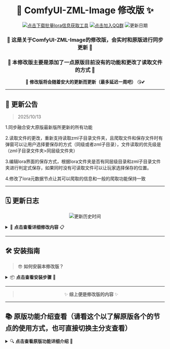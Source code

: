 <div align="center">

# 🎨 ComfyUI-ZML-Image 修改版 ✨

[![点击下载批量lora信息获取工具](https://img.shields.io/badge/📥_点击下载修改版的批量lora信息获取工具-密码:626b-red?style=for-the-badge&logo=download)](https://wwtp.lanzoul.com/inEhW37wczlg)
[![点击加入QQ群](https://img.shields.io/badge/💬_点击加入QQ群（或自行复制右边的QQ群号）-1023857787-purple?style=for-the-badge&logo=tencentqq)](https://qun.qq.com/universal-share/share?ac=1&authKey=48%2B820tht986LLxEgsrCR7kgt%2FWCAdb94IG1qLGco0WI58EMH7qqustONhDkeIPa&busi_data=eyJncm91cENvZGUiOiIxMDIzODU3Nzg3IiwidG9rZW4iOiJtRFZaWmNTUnZ4ZVZ5aVJzUnA0ZzhuMHkvYWZzano4V1pDcElpQnBWSEtjcTRGZXZZVU9BWU8za0lkZjhlVE04IiwidWluIjoiOTQ5MTU4OTYwIn0%3D&data=Q4bYwdIojrjyBbGWcNhmTojWEt5gYr0tweoeVQRxWoXIZEbPFZkla-GYCRBK4ZCiV2TIHf9-PvWYCYgAg7GpAg&svctype=4&tempid=h5_group_info)
![更新日期](https://img.shields.io/badge/最近更新日期-2025/10/7-orange?style=for-the-badge)

### 💫 **这是关于ComfyUI-ZML-Image的修改版，会实时和原版进行同步更新** 💫

### 🚀 **本修改版主要是添加了一点原版目前没有的功能和更改了读取文件的方式** 🚀

🔄 **修改版将会随着安大的更新而更新（最多延迟一周吧）** 😘💕

</div>

---

## 📢 **更新公告**

> 2025/10/13

1.同步融合安大原版最新版所更新的所有功能

2.读取文件的更改，重新支持读取zml子目录文件夹，且爬取文件和保存文件时有弹窗可以让用户选择要保存的方式（同级或者zml子目录），文件读取的优先级是（zml子目录文件夹>同层级文件夹）

3.编辑lora界面的保存方式，根据lora文件夹是否有同层级目录和zml子目录文件夹进行判定式保存，如果同时没有可读取文件可以让玩家选择保存的位置。

4.修改了lora元数据节点让其可以爬取的信息和一般的爬取功能保持一致

---

## 🗓️ **更新日志**

<div align="center">

![更新历史时间](https://img.shields.io/badge/📅_更新时间-2025/10/7-red?style=for-the-badge&logo=calendar)

</div>

<details>
<summary>🎯 <strong>点击查看详细修改内容</strong> 📋</summary>

<br>

### 🔧 **一. 修改了官网介绍信息和本地文件读取的逻辑**

#### 📄 **1. 官网介绍信息会保存为json（而非原版的log）**

> 💡 这样下载的内容就不会有格式码，修改版和原版对比

<div align="center">

<img width="2402" height="960" alt="Image" src="https://github.com/user-attachments/assets/46c863c2-3786-4884-a61f-10d3019912b7" />

</div>

#### 📁 **2. 本地文件读取逻辑**

> 🎯 修改版将会将下载内容直接下到和lora的同层级中而非像原版一样下载到zml的子目录文件夹，修改版和原版对比

<div align="center">

<img width="1897" height="488" alt="Image" src="https://github.com/user-attachments/assets/d9e0d498-f738-4a60-b147-5c9351a67ad4" />

</div>

### ✨ **二. 新增内容（批量添加lora也适用）**

#### ⚡ **1. 当选择lora时可以自动将默认权重写入权重栏**

> 🚀 如下图所示：

<div align="center">

<img width="1688" height="980" alt="Image" src="https://github.com/user-attachments/assets/50883ef4-d2dc-40a3-884e-50526369c0c1" />

<img width="1069" height="743" alt="Image" src="https://github.com/user-attachments/assets/7ec2274a-c643-4df4-b447-e17b2c4119d2" />

</div>

#### 🕷️ **2. 新增爬取默认权重信息**

![](Aspose.Words.7ca0cfb7-a3dd-4791-abd5-9b9c9020d3c3.005.png)![](Aspose.Words.7ca0cfb7-a3dd-4791-abd5-9b9c9020d3c3.006.png)

> 📊 可以直接爬取作者的默认lora信息，并保存为.log文件，之后也可以自己修改默认的权重值如下图：

<div align="center">

<img width="805" height="432" alt="Image" src="https://github.com/user-attachments/assets/966021a8-e26d-4408-9682-9c1cc74b0fc0" />

</div>

> ✅ 修改后，下次选择添加的lora一样可以读取这个权重值

<div align="center">

<img width="1147" height="929" alt="Image" src="https://github.com/user-attachments/assets/64bb82bf-063a-4788-9db5-4248b6f391b2" />

</div>

### 💪 **三. 关于强力lora加载器的修改**

#### ✏️ **1. 增加了lora编辑按钮**

<div align="center">

<img width="1013" height="661" alt="Image" src="https://github.com/user-attachments/assets/65e0f9fa-1e1c-48a2-9989-9a1efe4a7edf" />

</div>

> 🎨 可以直接一键编辑lora的信息，并且支持判定有无缩略图，如果没有缩略图则可以触发下载窗口如下：

<div align="center">

<img width="1440" height="820" alt="Image" src="https://github.com/user-attachments/assets/763a2cfd-d2f4-442c-9894-35ad6ef3129b" />

</div>

> ⏳ 点击爬取信息后，🖊会变成**"…"**表示正在爬取信息，爬取成功后会提示，如下图：

<div align="center">

<img width="1333" height="936" alt="Image" src="https://github.com/user-attachments/assets/503e40de-9eb8-41a9-80e6-90405a3be56e" />

</div>

> 🔄 当需要重新下载信息时，只需要删除本地下载的缩略图并重新选择这个lora便能重新触发下载提示框进行下载

</details>

---

## 🛠️ **安装指南**

<div align="center">

</div>

> 😎 **如何安装本修改版？**

<details>
<summary>📦 <strong>点击查看安装步骤</strong> 🔧</summary>

<br>

### 🎯 **安装方法**

#### 📥 **1. 下载zip文件**

<div align="center">

<img width="818" height="626" alt="Image" src="https://github.com/user-attachments/assets/265a2768-28d8-42ed-9472-35981963af7e" />

</div>

#### 📂 **2. 解压缩并复制文件**

> 💾 将下载的内容解压缩，然后将文件夹里面的内容全部复制，然后再粘贴到下面的地址：

<div align="center">

<img width="2679" height="828" alt="Image" src="https://github.com/user-attachments/assets/e9aa6aa7-d22e-458f-b849-36f3b9aae57f" />

</div>

> 💡 也可以直接将解压缩的文件夹复制到nede文件当做新的节点组使用（反正没改的部分都是和安大原版是同步的）

#### ⚡ **3. 使用批量下载工具**

> 🔧 打开修改版批量下载工具，选择下载要下载的lora文件（支持下载所有子目录，所以如果要全部直接下载的话请选择lora文件夹即可），然后点击扫描文件，然后选择要下载的选项，最后点击下载即可，下载日志会持续更新下载信息。

<div align="center">

<img width="2539" height="1099" alt="Image" src="https://github.com/user-attachments/assets/d21bdb0b-21c4-4575-a2c0-6328678ac99e" />

<img width="2531" height="1091" alt="Image" src="https://github.com/user-attachments/assets/b00bdce3-7553-486a-bf36-7b525769f0d1" />

</div>

</details>

---

<div align="center">

> ✨ **综上便是修改版的内容** ✨

</div>

---

## **📚 原版功能介绍查看（请看这个以了解原版各个的节点的使用方式，也可直接切换主分支查看）**

<details>
<summary>🔍 <strong>点击查看原版功能详细介绍</strong> 📖</summary>

<br>

<div align="center">
  
## English-speaking users need to download the translation patch!

# [Click here to download](https://github.com/zml-w/ZZZ_ZML_English_Patch)

</div>


# 💕简单介绍一下节点：
**这是一个功能丰富的COMFYUI自定义节点，主要和“图像、文本、LoRA加载器、整数和遮罩”相关，还有一些杂七杂八的小工具。目前节点总数共有70+。**

`我是按照自己的需求来开发的`

`部分节点有“help”输出接口，里面写着节点的详细介绍，没有help的还不知道怎么用的可以看以前的版本更新介绍。`

 `节点名称全部以“ZML_”开头，并且节点全部放在comfyui官方"图像"分类下的子分类"ZML_图像”里。`

 <details>
<summary>点击此处查看图像节点介绍</summary>

> ### 最开始是为了方便管理图像和提示词而设计，将提示词以PNG文本块的方式保存在图像里：
> <img width="1632" height="875" alt="1_1" src="https://github.com/user-attachments/assets/b23e248e-dc40-4000-9cb7-0f77dd448350" />
>
> ### 为了更加方便管理，我还做了一个可视化UI：
> <img width="1739" height="877" alt="1_15" src="https://github.com/user-attachments/assets/14957496-ca5e-406d-8c07-e944371c98f3" />
> 
> ### 可以实时编辑文本块：
> <img width="1796" height="889" alt="1_16" src="https://github.com/user-attachments/assets/49a5645c-61d7-4f90-88c4-bf137a63a808" />
> 
> ### 然后输出：
> <img width="1413" height="617" alt="1_6" src="https://github.com/user-attachments/assets/9c805e33-40dc-468d-a4a1-6bd8df9ff7ee" />
>
> ### 从路径加载图像节点可以随机图像和文本块，加载图像可以输出透明通道和文本块，就不配图了。

> ### 然后是其它的图像节点，比如可视化裁剪图像：
> <img width="982" height="893" alt="1_2" src="https://github.com/user-attachments/assets/3bbf3bb4-9c4e-4d9a-bf0b-6a415d0eea7b" />
> <img width="1254" height="753" alt="1_3" src="https://github.com/user-attachments/assets/9c7d6257-9f81-4d61-9fde-1b606cc6a0ef" />
> 
> ### 可视化合并图像：
> <img width="911" height="894" alt="1_4" src="https://github.com/user-attachments/assets/e79c6d57-1714-4347-8559-082a191ddf1c" />
> <img width="1290" height="760" alt="1_5" src="https://github.com/user-attachments/assets/8af17c60-e8e6-4758-a81a-415f37a71cf6" />
> 
> ### 画画：
> <img width="1048" height="925" alt="1_8" src="https://github.com/user-attachments/assets/0b60dbbb-bf59-4fea-b93f-fc5470e6db2b" />

</details>

 <details>
<summary>点击此处查看LoRA节点介绍</summary>

> ### 因为功能较多，所以我不详细介绍了，看图应该可以看懂个大概。
> 
> ### 不过有个功能我非常想告诉你！那就是节点可以给Nunchuck使用！！使用强力lora节点的功能来管理你的LoRA，再把加载的LoRA列表连接给我为Nunchuck专门做的加载节点上，即可使用强力LoRA加载器的强大功能来使用Nunchuck！！
>
> ### 给LoRA一个自定义文本或触发词模板，即可通过点击一个按钮来快速切换功能！一键3D、一键写实！一键手办！一键TY……
>  <img width="1559" height="748" alt="1_13" src="https://github.com/user-attachments/assets/a8d2cc89-6572-4686-85b6-94b57e1cec96" />
> 
> ### 可视化UI管理你的LoRA：
> <img width="1069" height="826" alt="1_9" src="https://github.com/user-attachments/assets/379631be-4fbc-43c3-93a9-21c2c3e4ac23" />
>
> ### 预览MP4！
> https://github.com/user-attachments/assets/14200a30-581d-4fd1-9dfc-f145f91aa593
> 
> ### 实时更改触发词和LoRA介绍：
> <img width="1103" height="759" alt="356" src="https://github.com/user-attachments/assets/65a3e0b3-04df-46e3-afa9-a2ff173ba6d5" />
> 

</details>

 <details>
<summary>点击此处查看其它节点介绍</summary>

> ### 桌宠！聊天！娱乐！涩涩……
> <img width="1356" height="865" alt="1_7" src="https://github.com/user-attachments/assets/5aa82821-520e-4d8e-9e55-44af75f40412" />
> 
> ### 生成文字图像和为图像添加文字：
> <img width="1582" height="843" alt="1_11" src="https://github.com/user-attachments/assets/97caad3f-ac3d-44a8-acaf-b0719a65fc79" />
> 
> ### 功能丰富的文本节点，不介绍了，看图即可：
> <img width="1662" height="869" alt="1_14" src="https://github.com/user-attachments/assets/bf64f1bb-c476-403c-a01e-eb649bcfde8c" />
> 
> ### 为多人图制作的多个遮罩节点：
> <img width="1225" height="743" alt="1_10" src="https://github.com/user-attachments/assets/e8a3dfd8-9d76-4f16-b47b-d5b8e177eb30" />
> 
> #### 节点很多且更新很快，所以就不在这里一一介绍了。可以在版本更新介绍里查看！每个新增节点都会有介绍。

</details>

## ✨版本更新文字介绍

> ### 最新更新日期： **2025.10.08**
>

> - #### 新增了整数到浮点和整数到布尔节点,删掉了双整数V3节点的整数和浮点输出.
>
> - #### 新增了文本选择V4节点,节点有五个文本框,但其它四个都隐藏了,只显示一个,通过节点下方的序号来切换当前展示的文本框.
>
> - #### 强力LORA节点的批量加载LoRA页面,右上角的播放全部MP4按钮改为了添加文本,开启后在添加LoRA时可以将LoRA的txt内容发送到LoRA的自定义文本框中。
>
>   * 优化了文件夹结构,将文件夹全放在了左边,右边用来展示LoRA列表,并且支持了搜索文件夹.



<details>
<summary>点击查看往期更多更新内容</summary>

> ### 更新日期： **2025.10.05**
>

> - #### 新增了遮罩描边节点.
>
> - #### 为强力LORA节点的txt编辑UI和自定义文本编辑UI都添加了注释，并且即使没有预览图也可以直接编辑txt和log文件了，不过我还是更建议手动为其创建一个预览图，附属仓库里有批量下载介绍的exe。
>
> - #### 图像暂停选择节点新增了单图模式，可以单独查看一张图像，然后通过按钮来切换其它图像，更方便观察图像之间的差异。
>
> - #### 标签化提示词节点支持了从本地词库翻译，并且还添加了搜索提示词功能，输入中文和英文都可以进行搜索。
>
> - #### 全景图预览节点增加了平面预览的功能。
>

> ### 更新日期： **2025.10.01**
>

> - #### 优化了图像形变节点的使用体验。
>
> - #### 新增了布尔开关节点，用js实现布尔开关的无限放大且有条形滑块和方形按钮两种样式选择。
>
> - #### 新增了图像选择节点，输入1-5张图像可以通过索引值输出或随机输出。
>
> - #### 遮罩打码节点和YOLO打码节点都支持了处理透明通道，YOLO打码节点新增了检测模式，开启后如果YOLO检测到目标，则直接输出覆盖图像，可以用来检测涩图，有涩图就不输出这样，配合图像选择节点的随机功能可以随机输出安全图像。
>
> - #### 新增了从路径加载图像v2节点，功能和标签化图像选择节点一样，都是选择图像再输出，不过这个节点不需要打开UI，但也不支持预览子文件夹，适合给一些少量图像的文件夹使用。
>
> - #### 图像暂停节点大更新，更名为了图像暂停选择，节点可以输入多批次图像，图像会展示在节点内部，用户可以自由的可以为每一张图像分配输出接口，没有被分配到接口的图像不会被输出。
>   
>   * 因为支持了多批次输入，为了有足够的时间去选择，我将之前的自定义时间功能删掉了，改为了必须手动点击输出按钮后才会输出。
>     
>   * 节点可以配合统一图像分辨率节点使用，输入1-5张不同分辨率的图像，再手动选择要进行放大还是保存，或者是弃用。
>

> ### 更新日期： **2025.09.28**
>

> - #### 解决了可视化调色节点的版本错误问题，并修复了其全部功能，经过测试全部功能都可以正常使用，并优化了使用体验和UI布局。
>
> - #### 略微修改了保存图像节点和文本转格式节点。
>
> - #### 修复了文本图像节点在输入大量英文时字体大小显示异常额问题。
>

> ### 更新日期： **2025.09.26**
>

> - #### 删掉了合并相同提示词节点，将其功能合并到了文本转格式节点上。
>
> - #### 新增了图像加密节点。
>
> - #### 新增了图像水印节点。
>
> - #### 文本选择V3节点，预设文本UI页面，修复了文件夹会自动展开的bug，并支持了将文件夹一键发送到节点。
>
> - #### 标签化图像选择节点，新增了已选预览的UI，可以查看和管理已选的所有图像，新增了固定位置的按钮，加了一个文本块输出的按钮，关闭后不会输出文本框里的文本，可以不进入子文件夹就查看子文件夹中的图像，方便切换子文件夹（目前只能用在根目录下的子文件夹）。
>
> - #### 强力LoRA加载器节点，修复了已知bug，加了一个精简模式的布局，精简模式下没有自定义文本和自定义名称，算是完成了最初的目标(结合pysss和RG的功能为一身)。
>

> ### 更新日期： **2025.09.21**
>

> - #### 修复了画画节点在缩放视角后画笔显示异常的bug，为画画节点添加了默认图像。
>
> - #### 文本选择V3节点，预设文本的UI界面，支持了用文件夹存放文本。
>
> - #### 文本转格式节点新增“逗号追加换行”的选项。
>
> - #### 新增了颜色到遮罩的节点。
>

> ### 更新日期： **2025.09.18**
>

> - #### 新增了合并相同提示词节点，可以将相同的提示词合并为一个。
>
> - #### 新增追加提示词的节点，在检测到关键词后可以选中 追加/替换提示词/完整替换 预设的提示词。
>
> - #### 删除了文本块加载器节点。
>
> - #### 全面优化标签化图像选择节点，现在可选名称降序或升序两种排序模式，且增加了快速达到顶部或底部的按钮。将文本块加载器节点的功能合并到了标签化图像节点中。
>
> - #### 修复了画画节点的bug。
>
> - #### 强力lora加载器节点支持了搜索lora名称。
>
> - #### 优化了文本选择V3节点的功能。
>
> - #### 优化了可视化调色节点的使用体验。
>
> - #### 优化了预设分辨率节点的功能。
>

> ### 更新日期： **2025.09.13**
>

> - #### 新增了整数字符串互转节点。
>
> - #### 新增过度动画节点，生成图像A过度到图像B的动画。
>
> - #### 全面优化标签化图像选择节点，现在可以随机选择图像了，还增加了一个新的模式“中图标”，这样能够更方便的观察图像差异了，而且可以输出文件夹路径给从路径加载图像节点来并联随机。在开启“记住打开位置”的按钮时输出打开位置的路径，关闭时则输出地址栏的路径。
>
> - #### 将文本块提取器节点的UI删掉了，沿用了标签化图像选择节点的UI，和标签化选择图像节点不同的是它节点不展示路径索引，而是直接提取文本块展示到节点框里，可以在不修改图像里的文本块情况下对提示词做出修改。
>
> - #### 新增可视化调色节点，支持多种参数“亮度、对比度、噪点、暗角……”不一一举例了。
>
> - #### 其它各种小优化就暂不说明了。
>

> ### 更新日期： **2025.09.10**
>
> #### 这次更新挺大的

> - #### 新增多文本输入_五V2节点，给文本图像使用的。
>
> - #### 将合并、裁剪、画画节点的依赖文件路径改为了动态加载，不会再出现因为文件名末尾带有“main”而导致节点无法使用了。
>
> - #### 新增圆柱投影节点。
>
> - #### 新增预览全景图节点，VR预览你的图像，可以配合一个kontexet的lora使用。目前还在测试，提前发布是因为刚刚有人和我反馈之前发布的版本有bug，我不想仔细排查了，所以才将我现在可用的版本直接发布出来。
>
> - #### 强力lora加载器节点的lora名称列表输出类型改为了字符串，这也就是代表可以保存到文本块里了！将LoRA和画师串全部保存在一张图里，使用时直接加载一张图像即可，而且这样使用还不会在工作流中展示你的画师串和lora，就算你发送原图也不会泄露你的画风！为了适配这个功能，我还新增了文本分类节点，这样就可以设置特定的分隔符在文本块中隔开lora和提示词，再用文本分离节点来拆开它们。示例工作流已上传！
>
> - #### 文本图像节点大更新！选择支持输入图像了，输入的情况下，节点会将文本图像自动拼接到输入图像上，方便给图像加注释和做对比图。支持批量加载图像！加载多批图像时会自动排序并自动计算字体大小和文本图像分辨率，如果你想指定排序起始数、步长、前缀和后缀这些，只需要使用语法“#x:x#”即可，x是数字，比如输入“ZML_#0:0.5#W”，那么第一张的图像序号就为“ZML_0_W”，第二张“ZML_0.5_W”……这样一直排序下去！为了适配这个节点，我还优化了统一分辨率节点，搭配使用更方便！
>

> ### 更新日期： **2025.09.06**

> - #### 优化了强力lora加载器节点的UI，使其使用起来更加舒适！并且添加了多个颜色主题选择！！
>
> - #### 优化了所有的文本节点！使它们都支持了换行操作！而且默认分隔符我也都改为了“,\n\n”！使提示词结构更加清晰可见！
>
> - #### 文本选择V3节点新增一个预设文本的按钮，可以一键将预设添加到文本框！
> 
> - #### 新增名称加载lora(nunchaku)节点，是的，它适配了nunchaku，可以用“强力lora加载器”节点配合“名称加载lora(nunchaku)”来更方便的使用nunchaku了！
> 

> ### 更新日期： **2025.09.04**

> - #### 标签化选择图像节点现在可以记住上次打开的位置了，再也不用每次打开时都去一个个找子文件夹了。
>
> - #### 删掉了普通的lora加载节点。
>
> - #### 解析lora元数据和强力lora的获取c站信息，现在遇到wan的lora时会同时保存MP4和初始帧。
> 
> - #### 强力lora加载器节点，批量添加lora页面，支持播放MP4了！！
>
> - #### 还有些小优化，就不详细说明了。
>

> ### 更新日期： **2025.09.03**

> - #### 修复了随机文本权重节点的一个小bug。
>
> - #### 修复了保存图像节点无法预览图像的bug。
>
> - #### 遮罩分割节点新增了对角线遮罩。
> 
> - #### 删掉了GIF文件路径节点，新增了从路径加载视频节点，也支持加载GIF。
>
> - #### 优化了文本转格式节点，现在除了NAI权重转SD外还支持一键清空全部权重，无论是NAI还SD的权重都可以一键清空，支持了给提示词后面的逗号追加空格，删掉了help文本（标签化标点符号就是将不符合规格的逗号句号和断开语法“BREAK”改为适合SDXL的语法）。
>
> - #### 新增了限制图像比例节点，可以将图像填充或裁剪到指定比例，后续还可以用限制纯色背景节点去掉填充的背景。
>
> - #### 优化了强力lora加载器节点，主要为批量加载lora的UI界面。
>
>   * 除了方形展示预览图外，还支持了竖向和横向。
>
>   * 可以实时查看和修改txt和log文件（触发词和介绍），还可以一键删除lora和相关文件，删除后的lora会被贴上“已删除”的文字，以防错误加载。
>

> ### 更新日期： **2025.09.02**

> - #### 修复了强力lora节点无法使用的问题，代码少了一个标点符号，
>
> - #### 新增了限制遮罩形状节点。
>
> - #### 修复了桌宠无法正常加载的bug。
>
> - #### 优化了标签化提示词加载器。
>
> - #### 画画节点新加了几个预设颜色，并且优化了UI和使用体验。
>
> - #### 优化了标签化图像加载器节点。
>

> ### 更新日期： **2025.08.27**

> - #### 解决了强力lora加载器代码导致comfyui设置页面的按钮显示异常的问题。
>
> - #### 解决了自动打码节点在部分情况下读取不到YOLO模型的问题。
>
> - #### 新增了YOLO到遮罩的节点。
>
> - #### 优化了预设分辨率和预设文本节点。
>
> - #### 新增遮罩分离节点，可以将一个遮罩分离为二或三个遮罩，可以用在条件分区的情况下YOLO自动检测修脸什么的。
>
> - #### 新增统一图像分辨率的节点。
>
> - #### 桌宠新增聊天功能！可以右键选择聊天模式，在设置里输入自己的谷歌api密钥进行聊天！
>  
>   * 还有投喂功能！打开商店选择食物，然后投喂妹妹！有字幕和音效！
>  
>   * 还加了倒计时功能，可能会有用吧……
>  
>   * 如果你想更改桌宠的素材，比如音效和图像，都可以直接用同名文件替换掉ComfyUI-ZML-Image\zml_w\web\images里的文件。
>  
>   * 如果你不喜欢这个桌宠，可以选择右键隐藏或者直接删掉ComfyUI-ZML-Image\zml_w\web\js\zml_floating_ball.js文件。
>  

> ### 更新日期： **2025.08.27**

> - #### 优化了遮罩分割节点。
>
> - #### 对画画节点进行了大更新，现在支持绘制输入的图像、绘制马赛克、绘制简易形状，形状包括“方形、三角形、圆形、心形、五角形、箭头”。
>
> - #### 新增了图像形变的节点，模拟PS里的液化和形变功能，但目前不支持处理透明通道，有空修。
>
> - #### 选择文本V3节点和强力lora加载器节点的自定义文本输入框改为了只读，可以点击后弹出窗口进行修改，不用在那狭小的区域写文本了。
>
> - #### 修复了强力lora加载器节点不连接clip会报错的问题，现在是真的变成可选了。
>
> - #### 给强力lora加载器节点增加了一个批量添加Lora的弹窗页面，并且可以一键获取lora信息。给按钮增加了css视觉反馈，这样就不会显得那么土了，
>
> - #### 新增分类图像节点，可以快速分类出“无元数据、有元数据、有文本块”的图像，示例工作流也已经上传。
>
> - #### 新增名称加载lora节点。强力lora节点新增一个lora名称列表的输出接口，可以输出加载的lora名称和权重给“名称加载lora”节点，以达到修改一个节点的参数同时影响多个节点的效果。当你在模型接力时不想在两个lora节点里都手动添加lora时，就可以给采样器2接入“名称加载lora”节点，这个时候只需要修改采样器1连接的强力lora加载器节点即可。参考工作流以已上传。
>

> ### 更新日期： **2025.08.22**

> - #### 将强力lora加载器的输入接口全部改为可选。
>
> - ### 彻底修复了强力lora加载器节点和文本选择V3节点的UI显示bug！！
> 

> ### 更新日期： **2025.08.19**

> - #### 修复了标签化提示词节点的一些bug，还优化了一些功能。
>
> - ### 以前的文本图像和文本水印节点只有在全屏模式下留空颜色代码才会显示透明，现在所有位置都可以了！
> 
> - #### 给强力lora加载器节点加了个文件夹的按钮，现在可以把lora放在文件夹里了，更方便分类！！创建一个文件夹，然后拖拽lora到文件夹里即可！为了防止误删，我还限制了必须是没有lora的空文件夹才可以删除！文件夹的样式可以自定义，推荐先给节点设置一个喜欢的颜色，然后再用吸管工具给文件夹上色。
>
> - #### 强力lora节点都有文件夹功能了，那必须要给选择文本V3节点也整一个！
>

> ### 更新日期： **2025.08.16**

> ### 超级大更新！！
> 
> - #### 文本行节点可以同时随机多行了。
>
> - #### 解析lora的节点也支持树状文件夹了。
>
> - #### 新增选择文本V3节点，可以实时增加新的文本框，每个文本框都有对应的布尔开关和删除按钮，还都可以设置自己的名字，名字不会输出，节点只会将启用的文本框里的文本内容合并后进行输出。
>
> - #### 新增强力lora加载器节点，是的，这个节点的灵感借鉴了RG。
>
>   * 节点继承了之前的lora加载器的 **“树状文件夹、鼠标悬停预览图像、输出预设的txt提示词”** ，并且节点可以实时增加新的lora，就像RG的强力lora加载器那样，而且节点还可以给lora**设置名字和自定义文本**，名字和自定义文本是储存在工作流里的，跟lora文件和txt文件无关！
>   * 如果不想设置名字和自定义文本，可以把尺寸改到最小，节点支持实时更改名字和文本框的大小！lora有快捷开关和删除按钮，还有拖动按钮，也可以锁定拖动按钮防止误触，很厉害吧！！
>  
>   * 目前**已知问题**为刷新页面后节点会显示为初始样式，看起来好像之前保存的东西都没了，但其实只是一个小小的显示bug，没有实际影响，点击一下“🔒”或者其它的什么东西来更新节点就恢复正常了。
>

> ### 更新日期： **2025.08.14**

> #### 分类了一下节点，新增了一个“其它”分类。
> 
> - #### 新增旋转图像节点。
>
> - #### 新增桥接预览图像节点。
>
> - #### 合并图像节点加了个调节前景图不透明度的功能。
>
> - #### 桌宠加了个记录上次位置的功能。
>
> - #### 随机文本权重节点新加了文本框。
>
> - #### 文本水印节点和文本图像节点新增了描边的功能。之前颜色代码留空=随机颜色，现在要随机颜色需要输入“ZML”，留空变成了透明颜色。透明的水印不妨碍观看原图像，并且可以让水印更难以去除。
>   

> ### 更新日期： **2025.08.11**

> - #### 更新了画画节点。

> ### 更新日期： **2025.08.08**

> - #### 新增了标签化提示词加载节点，和旧版weilin相似，用js重新写的ui，功能仿旧版weilin，支持批量导入tag，仅支持txt文件导入，导入格式为 “中文,英文”，如“一个女孩,1girl”。目前还是半成品。

> ### 更新日期： **2025.08.07**

> - 增加了悬浮球！！还有互动哦~常态模式为png图片，运行工作流时为GIF动画，双击悬浮球会短暂更改图片和播放音频！鼠标悬停在悬浮球上还会有呼吸效果！！右键悬浮球可以关闭双击音频和隐藏悬浮球，设置里有 **“更详细”** 的参数！这是一个纯娱乐的功能，如果你不喜欢，可以在设置里关掉。如果想更改图片和GIF动画，可以在ComfyUI-ZML-Image\zml_w\web\images文件夹里替换文件，但要确保文件名以及文件格式正确。
> 
> - 新增一个简易的图像保存节点，节点选项只有“操作模式、保存路径、文本块储存”三个，非常的整洁！
> 
> - 修复了一些小bug，做了一些小优化。
> 

> 更新日期：2025.08.06 又一次超级大更新！！

> 增加了标签化图像加载节点，UI借鉴了weilin，可以通过点击按钮来批量加载图像并读取文本块，鼠标悬停在按钮上还可以预览图像！
> 
> 还增加了一个单文本块加载节点，比加载图像节点更方便使用！！
> 
> 新增一个音频播放器的节点，内置了几个音频  Ciallo～(∠・ω< )⌒☆
>  
> 删除了lora分层控制节点。
>
> 优化了一些节点。

> 更新日期：2025.08.03
> 
> 现在应该可以通过Manager安装了，我已经修好bug了！
> 
> 新增双浮点节点。
> 
> 新增预设分辨率节点，和预设文本节点功能类似。
> 
> 新增双整数V3（判断节点），在节点里预设三个分辨率尺寸，然后对输入接口输入的值进行判断，如果输入的宽>高则输出预设的第一个分辨率，输入的宽<高则输出预设的第三个分辨率，如果宽=高或者宽高差值没有超过阈值，则输出第二个分辨率。我做这个是给wan图生视频用的，V2版本虽然可以一键切换分辨率但还是要手动，有时候会忘了调整，而V3版本可以自动判断视频分辨率，方便多了。
> 
> 为了快速的准备好lora的介绍（log）、触发词（txt）、图片，做了一个解析lora元数据的节点，加载lora即可自动下载好 lora加载器所需的txt、log和图片文件夹，且自动放在加载lora目录的子文件夹zml里，非常方便。
> 
> 可视化裁剪节点支持原分辨率输出了。
> 

> **下面是之前写的节点介绍**
>

> 0、和官方的保存图像节点相比，多了个输入文本块的功能，将任意文本提示词输入到节点里，将输入的文本写入图像的元数据（不是工作流信息），文本块需要特定的方式才能提取出来，支持自定义图像名称的前缀后缀，图像名称计数和根据当前时间命名，还可以缩放图像并删除图像元数据（工作流信息），只保留文本块的信息让硬盘压力大幅度降低。
> 
> 1、和官方的加载图像节点相比，节点只会加载单帧图片，即使加载的是GIF也只会输出一张图片，支持输出含透明通道的图像，可以读取图像的文件名，可以读取图像保存的文本块信息，对，就是保存节点保存的文本块。
> 
> 2、从路径加载图像节点支持从文件夹中读取图像和对应文本块，支持固定索引、顺序索引、随机索引这三种模式（抽卡抽到爽！）。
> 
> 3、图片/GIF转为HTML文件节点，在外面完全看不出来这个文件里是什么，必须下载后在本地打开才会显示图像/GIF里的内容，至于这个功能主要在什么时候使用...你知道的\\\_‘
> 
> 4、将NAI权重格式转化为SD权重格式，还可以帮助过滤不想要的tag，还可以格式化标点符号，还可以自定义删除任意的字符。
> 
> 5、随机文本行（也可以按照顺序加载和按照索引加载）和随机画师（可自定义随机画师数量和画师权重的最大最小值），内置1000画师的txt文件，也可以自己添加。
>
> 6、有多个文本输入节点和文本选择节点，文本选择节点就是将提示词提前写好到节点里，再选择启用哪个，适合用来放一些常用的提示词（我一般放wan的常用提示词）。
> 
> 7、有限制分辨率格式的节点，可以用于格式化生图的分辨率（默认是生图的分辨率‘8’），也可以用于限制wan的分辨率格式和wan的帧数格式，具体用法看自己。
> 
> 8、可以使用yolo模型来自动打码，也可以自己输入遮罩来来打码。
> 
> 9、可以给图像添加文字水印，文字识别到图像边界时会自动换行，也可生成全屏水印，内置可商用字体。
> 
> 10、可以随机整数或预设整数并通过索引调用，随机生图分辨率和快速切换分辨率变得简单。
> 
> 11、基于ComfyUI-Custom-Scripts里的lora节点（LoRA加载器(pysss)）创建新三个新的节点，原节点GitHub链接：https://github.com/pythongosssss/ComfyUI-Custom-Scripts
。感谢作者的付出。在lora目录创建一个子文件夹‘zml’，里面放上和lora文件同名的图片、txt、log文件即可使用节点读取对应信息，选择lora时鼠标悬停可以预览图片，且会根据文件夹来分类lora文件。文件夹结构应该是这样的：lora/zml。lora里放着lora文件，比如111.safetensors，zml文件夹里放着111.png、111.txt、111.log。这真是一个伟大的创意，再次感谢原作者的付出。
> 
> 12、可视化裁剪图像节点，将加载图像的节点连接到此节点上，然后点击“裁剪图像”的按钮来打开ui进行手动调整裁剪区域，支持矩形、圆形、路径选择、画笔（套索）选择四种裁剪方式，不需要再打开ps啦！
> 
> 13、限制纯色背景大小节点，可以自动去除背景里多余的像素，目前支持白色、绿色、透明三种，节点会尽可能的将无用的多余像素裁剪掉，以方便进行拼接图像，支持将背景抠成矩形和不规则两种形状。
> 
> 14、添加纯色背景的节点，可以将图像对图像外部进行描边，如果图像是含透明通道的，则可以检测主体的轮廓，根据主体轮廓进行描边，描边的颜色支持“白色、黑色、绿色、透明”。
> 
> 15、合并图像节点，就是将2-4张图像ps到一起，目前虽然已经有其它节点做出了此功能，但我觉得不是太好操作，所以制作了此节点。和裁剪图像节点一样，也是点击按钮打开ui来处理图像，不需要事先运行工作流，只需要使用加载图像的节点连接到此节点上，然后点击按钮打开ui来编辑图像，编辑好后你的操作会保存到节点内部，直接运行节点即可输出之前处理好的图像。用来打码图像也是可以的，
> 
> 16、画画节点，就是一个画笔随意在图像上涂抹。
> 
> 17、图像暂停节点，节点会卡住15s，让你选择这次的图像输出哪个管道，只做了三个输出接口，未选中的接口只会输出占位图像，而不会输出输入的图像。可以接在采样器后面，图像满意就保存，不满意就仅预览，一般的图像保存节点会将占位图像也保存了，即使它只有1\\\*1像素，但用ZML\\\_保存图像节点就不会，专门做了优化。

</details>

## ✨图像展示更新节点

<details>
<summary>点击查看更新节点图像</summary>

> ### 更新日期： **2025.10.08**

> <img width="993" height="749" alt="D74C52B9786DDAEEBC107E59B95FD2BC" src="https://github.com/user-attachments/assets/b9966dbe-4f9e-4c11-b822-3464395620b2" />
> <img width="1679" height="760" alt="231A83BA9E7E49669AB4EE8CF2169744" src="https://github.com/user-attachments/assets/734f7e71-8207-45df-be0e-e73601e32174" />


> ### 更新日期： **2025.10.01**

> <img width="1430" height="802" alt="屏幕截图 2025-10-01 060838" src="https://github.com/user-attachments/assets/91e5d420-3cc7-4b2e-aac4-f4e3a31c4902" />
> <img width="1811" height="646" alt="屏幕截图 2025-10-01 055543" src="https://github.com/user-attachments/assets/36615d79-d0c3-484c-bfb7-13767552193e" />
> <img width="1417" height="886" alt="屏幕截图 2025-10-01 060430" src="https://github.com/user-attachments/assets/bffd73e3-7961-4378-bb4b-c13737ca33b7" />

> ### 更新日期： **2025.09.18**

> <img width="1416" height="735" alt="屏幕截图 2025-09-17 171252" src="https://github.com/user-attachments/assets/aa6bfc94-6970-41b4-a177-a2815f0d0eab" />
> <img width="1314" height="604" alt="屏幕截图 2025-09-17 171409" src="https://github.com/user-attachments/assets/e655ee31-e87d-4159-90b9-e61eb5df086a" />
> <img width="1850" height="922" alt="屏幕截图 2025-09-17 171441" src="https://github.com/user-attachments/assets/47520ee9-0fc6-4409-ba69-38f8271b562f" />
> <img width="1030" height="882" alt="屏幕截图 2025-09-17 171304" src="https://github.com/user-attachments/assets/508ee11d-6491-4f0e-9db0-653fd43b1c34" />
> <img width="567" height="623" alt="屏幕截图 2025-09-17 171416" src="https://github.com/user-attachments/assets/5ef10471-affc-4ec2-bf51-ee6ccc39357d" />

> ### 更新日期： **2025.09.13**

> <img width="868" height="875" alt="1" src="https://github.com/user-attachments/assets/31466b9e-e28b-42b4-87e1-2e3c53986620" />
> 
> <img width="1762" height="880" alt="2" src="https://github.com/user-attachments/assets/f03631ce-dddc-4aa9-b0ef-13a3b004a4e0" />
> 
> <img width="1373" height="526" alt="3" src="https://github.com/user-attachments/assets/e709c63b-a835-4805-b264-3a554e3c2bd4" />
>
> https://github.com/user-attachments/assets/ffd4a564-1659-4322-92ae-f47234c06702
> 

> ### 更新日期： **2025.09.06**

> <img width="1408" height="669" alt="屏幕截图 2025-09-09 013650" src="https://github.com/user-attachments/assets/4286f7b9-19fd-400e-8c98-16732a82815f" />
>
> ![5F46A8F3AA5F87588473C0F74707C213](https://github.com/user-attachments/assets/1452355a-ea95-4718-a835-bde0e791f379)
> 

> ### 更新日期： **2025.09.06**

><img width="1687" height="786" alt="4" src="https://github.com/user-attachments/assets/151b4379-c9ce-4339-b512-c8aaf313d6a0" />
>
> <img width="1154" height="839" alt="1" src="https://github.com/user-attachments/assets/b8229940-2363-4d93-8c21-9185bdb4efd1" />
> 
> <img width="1204" height="664" alt="2" src="https://github.com/user-attachments/assets/7561e40b-4461-4a44-a70b-0dfb27c6d290" />
> 
> <img width="986" height="830" alt="3" src="https://github.com/user-attachments/assets/3f5dc8a2-5183-4cee-96e7-8b39ce197b3e" />
>

> ### 更新日期： **2025.09.03**

> <img width="896" height="429" alt="1" src="https://github.com/user-attachments/assets/16d79123-9689-476d-a1cf-65431ba03dd0" />
> 
> <img width="909" height="778" alt="2" src="https://github.com/user-attachments/assets/eb20dc55-62e8-499b-bb8c-70f0158397c0" />
> 
> <img width="1103" height="759" alt="3" src="https://github.com/user-attachments/assets/3fdbb9d7-276a-468d-ab4b-b52b334346fd" />
> 

> ### 更新日期： **2025.09.02**

> <img width="1782" height="869" alt="2" src="https://github.com/user-attachments/assets/54bd9449-4034-4b1b-abdc-87dfefb1a3c4" />
> 
> <img width="1048" height="925" alt="4" src="https://github.com/user-attachments/assets/1607ebfc-0e33-4818-9845-9aa366a19ee1" />
> 
> <img width="1722" height="912" alt="3" src="https://github.com/user-attachments/assets/1ff2e9ce-0d44-473d-bf42-2c9b14366265" />
> 
> <img width="1356" height="865" alt="1" src="https://github.com/user-attachments/assets/e4b1370b-130a-419c-b0c4-d94ada5283df" />
>

> #### 早期的节点截图（小部分）

> <img width="1632" height="875" alt="1" src="https://github.com/user-attachments/assets/77ccda88-1851-4948-a45b-2f42b46d7f53" />
>
> <img width="1601" height="784" alt="2" src="https://github.com/user-attachments/assets/21f9d0aa-834e-48dd-9384-584e0a215284" />
>
> <img width="1210" height="913" alt="3" src="https://github.com/user-attachments/assets/3359a2fd-a55a-4068-aa25-0338298b7c0b" />
>
> <img width="1698" height="862" alt="4" src="https://github.com/user-attachments/assets/059746d8-31e0-4c97-a620-6e490a6a79b4" />
> 
> <img width="1607" height="755" alt="5" src="https://github.com/user-attachments/assets/8fe91394-8874-4eb4-85dc-d7f8ce6a86da" />
>
> <img width="1719" height="745" alt="6" src="https://github.com/user-attachments/assets/2eee7e21-52a0-4d6a-bd9f-8edd52e84eff" />
>
> <img width="1261" height="762" alt="7" src="https://github.com/user-attachments/assets/a1e67136-0ed7-4664-8f3a-3de69282f71b" />
>
> <img width="982" height="893" alt="8" src="https://github.com/user-attachments/assets/dd905d68-138d-4c30-a0e2-dbdb206c11e9" />
>
> <img width="1254" height="753" alt="9" src="https://github.com/user-attachments/assets/14e6f8df-8b36-4d06-a827-8bbdef1b0e8f" />
>
> <img width="1389" height="683" alt="10" src="https://github.com/user-attachments/assets/0757a6e3-d557-4284-ad56-dcc0e004b41c" />
>
> <img width="1294" height="816" alt="11" src="https://github.com/user-attachments/assets/de9b70a5-03b0-426a-90fc-bf1d8295abf2" />
>
> <img width="1131" height="712" alt="12" src="https://github.com/user-attachments/assets/c0d253aa-96c2-4a9e-b64f-682f3908fa2e" />
>
> <img width="1196" height="639" alt="13" src="https://github.com/user-attachments/assets/c1793444-d44f-47cd-89a4-67c408cde01e" />
>
> <img width="911" height="894" alt="14" src="https://github.com/user-attachments/assets/4f666b73-f968-4182-a327-e29187ddf202" />
>
> <img width="1290" height="760" alt="15" src="https://github.com/user-attachments/assets/5a520228-fe42-49c9-a43d-e545474254f4" />

</details>


## ✨视频介绍：[点击访问](https://www.bilibili.com/video/BV1i4twzDELr/?spm_id_from=333.1007.0.0&vd_source=0134812498ce59b7f53810ad84889d12)

`介绍少，没更新视频`

### ✨附属脚本仓库：

`这里放的是我做的一些小工具，有的是辅助节点使用，有的是提取的节点功能`

`脚本都是独立运行的，而不是在comfyui中使用`

- **https://github.com/zml-w/ZML-Image-Script/tree/main**
  
### ✨QQ群聊：1023857787

**在群聊里可以找到已经写入文本块的图像，你可以直接使用它们**

**如果不想添加群聊，那也可以通过[百度网盘](https://pan.baidu.com/s/1ULhAL6TKcujkOu1aHDgRVQ?pwd=ZMLw)下载**



## ✨部分节点和功能是借鉴的别人的，感谢他们💕

### 借鉴的代码：

- **lora加载节点：https://github.com/pythongosssss/ComfyUI-Custom-Scripts**

### 借鉴的灵感：

- **桌宠：https://github.com/11dogzi/Comfyui-ergouzi-kaiguan**

- **标签化提示词：https://github.com/weilin9999/WeiLin-ComfyUI-prompt-all-in-one**

- **桥接预览图像：https://github.com/ltdrdata/ComfyUI-Impact-Pack**

- **强力lora加载器：https://github.com/rgthree/rgthree-comfy**
  
### 高级图像处理的节点使用到了一些第三方库:

- **cropper.min.js**
  
- **fabric.min.js**
  
- **pixi.min.js**
  
- **three.min.js**

## 有问题可以提交，有想法也可以提交

`妹妹好可爱，放个妹妹`

<img width="1024" height="540" alt="妹相随_6" src="https://github.com/user-attachments/assets/bc18deae-6c3c-4e70-a642-1b4210accdc3" />

</details>
